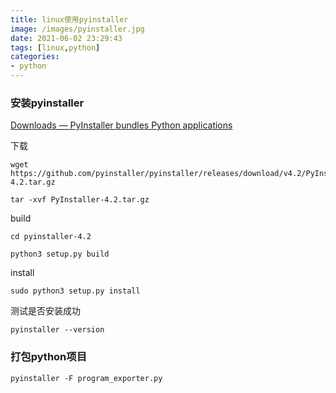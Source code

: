 ```yaml
---
title: linux使用pyinstaller
image: /images/pyinstaller.jpg
date: 2021-06-02 23:29:43
tags: [linux,python]
categories: 
- python
---
```


### 安装pyinstaller

[Downloads — PyInstaller bundles Python applications](https://www.pyinstaller.org/downloads.html)

下载

```shell
wget https://github.com/pyinstaller/pyinstaller/releases/download/v4.2/PyInstaller-4.2.tar.gz

tar -xvf PyInstaller-4.2.tar.gz
```

build

```shell
cd pyinstaller-4.2

python3 setup.py build
```



install

```shell
sudo python3 setup.py install
```

测试是否安装成功

```shell
pyinstaller --version
```

### 打包python项目

```shell
pyinstaller -F program_exporter.py
```

